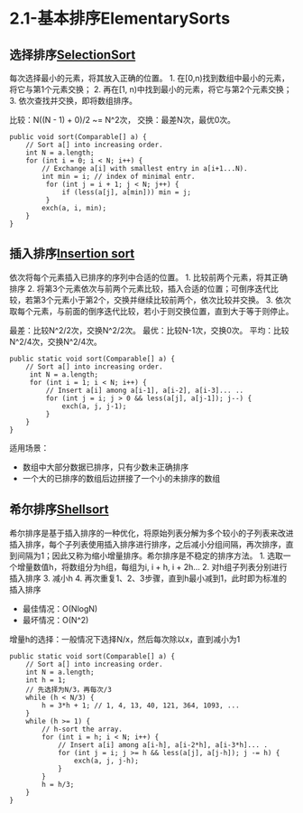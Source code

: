# 2.1-基本排序ElementarySorts

## 选择排序[SelectionSort](https://github.com/CShawn/Algorithms/tree/3f53a56482a5606f6739641f0545ecaba3ea989e/2-Sorting/Selection.java)

每次选择最小的元素，将其放入正确的位置。 1. 在\[0,n\)找到数组中最小的元素，将它与第1个元素交换； 2. 再在\[1, n\)中找到最小的元素，将它与第2个元素交换； 3. 依次查找并交换，即将数组排序。

比较：N\(\(N - 1\) + 0\)/2 ~= N^2次， 交换：最差N次，最优0次。

```text
public void sort(Comparable[] a) {
    // Sort a[] into increasing order.
    int N = a.length;
    for (int i = 0; i < N; i++) {
        // Exchange a[i] with smallest entry in a[i+1...N).
        int min = i; // index of minimal entr.
         for (int j = i + 1; j < N; j++) {
             if (less(a[j], a[min])) min = j;
         }
        exch(a, i, min);
    }
}
```

## 插入排序[Insertion sort](https://github.com/CShawn/Algorithms/tree/3f53a56482a5606f6739641f0545ecaba3ea989e/2-Sorting/Insertion.java)

依次将每个元素插入已排序的序列中合适的位置。 1. 比较前两个元素，将其正确排序 2. 将第3个元素依次与前两个元素比较，插入合适的位置；可倒序迭代比较，若第3个元素小于第2个，交换并继续比较前两个，依次比较并交换。 3. 依次取每个元素，与前面的倒序迭代比较，若小于则交换位置，直到大于等于则停止。

最差：比较N^2/2次，交换N^2/2次。 最优：比较N-1次，交换0次。 平均：比较N^2/4次，交换N^2/4次。

```text
public static void sort(Comparable[] a) {
    // Sort a[] into increasing order.
     int N = a.length;
     for (int i = 1; i < N; i++) { 
         // Insert a[i] among a[i-1], a[i-2], a[i-3]... ..
         for (int j = i; j > 0 && less(a[j], a[j-1]); j--) {
             exch(a, j, j-1);
         }
    }
}
```

适用场景：

* 数组中大部分数据已排序，只有少数未正确排序
* 一个大的已排序的数组后边拼接了一个小的未排序的数组

## 希尔排序[Shellsort](https://github.com/CShawn/Algorithms/tree/3f53a56482a5606f6739641f0545ecaba3ea989e/2-Sorting/Shell.java)

希尔排序是基于插入排序的一种优化，将原始列表分解为多个较小的子列表来改进插入排序，每个子列表使用插入排序进行排序，之后减小分组间隔，再次排序，直到间隔为1；因此又称为缩小增量排序。希尔排序是不稳定的排序方法。 1. 选取一个增量数值h，将数组分为h组，每组为i, i + h, i + 2h... 2. 对h组子列表分别进行插入排序 3. 减小h 4. 再次重复1、2、3步骤，直到h最小减到1，此时即为标准的插入排序

* 最佳情况：O\(NlogN\)
* 最坏情况：O\(N^2\)

增量h的选择：一般情况下选择N/x，然后每次除以x，直到减小为1

```text
public static void sort(Comparable[] a) {
    // Sort a[] into increasing order.
    int N = a.length;
    int h = 1;
    // 先选择为N/3，再每次/3
    while (h < N/3) {
        h = 3*h + 1; // 1, 4, 13, 40, 121, 364, 1093, ...
    }
    while (h >= 1) { 
        // h-sort the array.
        for (int i = h; i < N; i++) {
            // Insert a[i] among a[i-h], a[i-2*h], a[i-3*h]... .
            for (int j = i; j >= h && less(a[j], a[j-h]); j -= h) {
                exch(a, j, j-h);
            }
        }
        h = h/3;
    }
}
```

